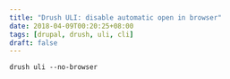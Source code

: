 ```yaml
---
title: "Drush ULI: disable automatic open in browser"
date: 2018-04-09T00:20:25+08:00
tags: [drupal, drush, uli, cli]
draft: false
---
```


```
drush uli --no-browser
```
